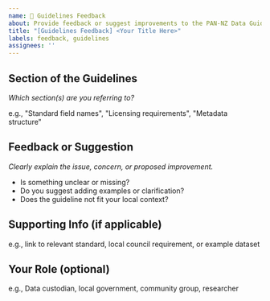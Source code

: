 ```yaml
---
name: 📘 Guidelines Feedback
about: Provide feedback or suggest improvements to the PAN-NZ Data Guidelines
title: "[Guidelines Feedback] <Your Title Here>"
labels: feedback, guidelines
assignees: ''
---
```


## Section of the Guidelines
_Which section(s) are you referring to?_

e.g., "Standard field names", "Licensing requirements", "Metadata structure"

## Feedback or Suggestion
_Clearly explain the issue, concern, or proposed improvement._

- Is something unclear or missing?
- Do you suggest adding examples or clarification?
- Does the guideline not fit your local context?

## Supporting Info (if applicable)
e.g., link to relevant standard, local council requirement, or example dataset

## Your Role (optional)
e.g., Data custodian, local government, community group, researcher

